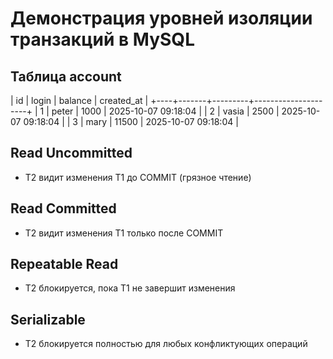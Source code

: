 # Демонстрация уровней изоляции транзакций в MySQL

## Таблица account
| id | login | balance | created_at          |
+----+-------+---------+---------------------+
|  1 | peter |    1000 | 2025-10-07 09:18:04 |
|  2 | vasia |    2500 | 2025-10-07 09:18:04 |
|  3 | mary  |   11500 | 2025-10-07 09:18:04 |

## Read Uncommitted
- T2 видит изменения T1 до COMMIT (грязное чтение)

## Read Committed
- T2 видит изменения T1 только после COMMIT

## Repeatable Read
- T2 блокируется, пока T1 не завершит изменения

## Serializable
- T2 блокируется полностью для любых конфликтующих операций